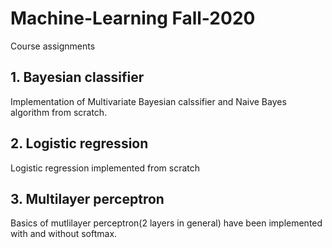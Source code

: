 # Machine-Learning Fall-2020
Course assignments
## 1. Bayesian classifier
Implementation of Multivariate Bayesian calssifier and Naive Bayes algorithm from scratch.
## 2. Logistic regression
Logistic regression implemented from scratch
## 3. Multilayer perceptron
Basics of mutlilayer perceptron(2 layers in general) have been implemented with and without softmax.

